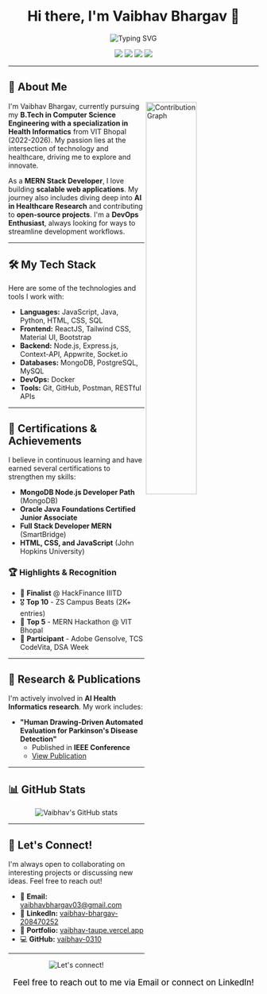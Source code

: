<h1 align="center">Hi there, I'm Vaibhav Bhargav 👋</h1>

<p align="center">
  <img src="https://readme-typing-svg.herokuapp.com?font=Fira+Code&size=22&duration=3000&pause=1000&color=00FFAB&center=true&vCenter=true&width=440&lines=MERN+Stack+Developer;AI+Health+Informatics+Researcher;Open+Source+Contributor" alt="Typing SVG" />
</p>

<p align="center">
  <a href="https://github.com/vaibhav-0310" target="_blank"><img src="https://img.shields.io/github/followers/vaibhav-0310?label=GitHub&style=social"></a>
  <a href="https://www.linkedin.com/in/vaibhav-bhargav-208470252/" target="_blank"><img src="https://img.shields.io/badge/LinkedIn-Connect-blue?logo=linkedin"></a>
  <a href="mailto:vaibhavbhargav03@gmail.com"><img src="https://img.shields.io/badge/Email-Reach%20Me-red?logo=gmail"></a>
  <a href="https://vaibhav-taupe.vercel.app/" target="_blank"><img src="https://img.shields.io/badge/Portfolio-Visit%20Now-0abde3?logo=vercel"></a>
</p>

---

## 🚀 About Me

<img align="right" alt="Contribution Graph" src="https://github-readme-activity-graph.vercel.app/graph?username=vaibhav-0310&theme=react-dark" style="width: 45%;" />

I'm Vaibhav Bhargav, currently pursuing my **B.Tech in Computer Science Engineering with a specialization in Health Informatics** from VIT Bhopal (2022-2026). My passion lies at the intersection of technology and healthcare, driving me to explore and innovate.

As a **MERN Stack Developer**, I love building **scalable web applications**. My journey also includes diving deep into **AI in Healthcare Research** and contributing to **open-source projects**. I'm a **DevOps Enthusiast**, always looking for ways to streamline development workflows.

---

## 🛠️ My Tech Stack

Here are some of the technologies and tools I work with:

* **Languages:** JavaScript, Java, Python, HTML, CSS, SQL
* **Frontend:** ReactJS, Tailwind CSS, Material UI, Bootstrap
* **Backend:** Node.js, Express.js, Context-API, Appwrite, Socket.io
* **Databases:** MongoDB, PostgreSQL, MySQL
* **DevOps:** Docker
* **Tools:** Git, GitHub, Postman, RESTful APIs

---

## 📜 Certifications & Achievements

I believe in continuous learning and have earned several certifications to strengthen my skills:

* **MongoDB Node.js Developer Path** (MongoDB)
* **Oracle Java Foundations Certified Junior Associate**
* **Full Stack Developer MERN** (SmartBridge)
* **HTML, CSS, and JavaScript** (John Hopkins University)

### 🏆 Highlights & Recognition

* 📅 **Finalist** @ HackFinance IIITD
* 🎖️ **Top 10** - ZS Campus Beats (2K+ entries)
* 🌟 **Top 5** - MERN Hackathon @ VIT Bhopal
* 🚀 **Participant** - Adobe Gensolve, TCS CodeVita, DSA Week

---

## 🔬 Research & Publications

I'm actively involved in **AI Health Informatics research**. My work includes:

* **"Human Drawing-Driven Automated Evaluation for Parkinson's Disease Detection"**
    * Published in **IEEE Conference**
    * <a href="https://ieeexplore.ieee.org/document/10941183/" target="_blank">View Publication</a>

---

## 📊 GitHub Stats

<p align="center">
  <img src="https://github-readme-stats.vercel.app/api?username=vaibhav-0310&show_icons=true&theme=radical&hide_border=true" alt="Vaibhav's GitHub stats"/>
</p>

---

## 🤝 Let's Connect!

I'm always open to collaborating on interesting projects or discussing new ideas. Feel free to reach out!

* 📧 **Email:** vaibhavbhargav03@gmail.com
* 👤 **LinkedIn:** [vaibhav-bhargav-208470252](https://www.linkedin.com/in/vaibhav-bhargav-208470252/)
* 📱 **Portfolio:** [vaibhav-taupe.vercel.app](https://vaibhav-taupe.vercel.app/)
* 💻 **GitHub:** [vaibhav-0310](https://github.com/vaibhav-0310)

---

<div align="center">
  <img src="https://capsule-render.vercel.app/api?type=waving&color=gradient&height=100&section=footer&text=Let's%20build%20something%20amazing%20together!&fontSize=18&fontColor=000000&animation=slideIn" alt="Let's connect!" />
  <br>
  <p style="font-size: 1.2em; color: #000000;">Feel free to reach out to me via <a href="mailto:vaibhavbhargav03@gmail.com" style="color: #000000; text-decoration: none;">Email</a> or connect on <a href="https://www.linkedin.com/in/vaibhav-bhargav-208470252/" style="color: #000000; text-decoration: none;">LinkedIn</a>!</p>
</div>
